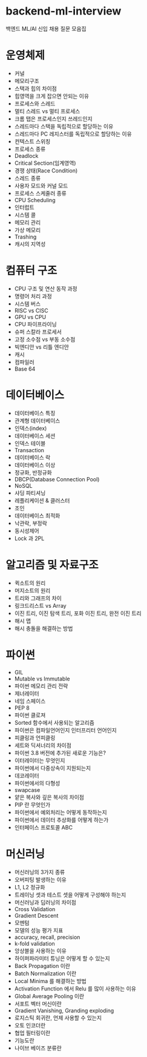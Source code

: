 # backend-ml-interview
백엔드 ML/AI 신입 채용 질문 모음집

# 운영체제
* 커널
* 메모리구조
* 스택과 힙의 차이점
* 힙영역을 크게 잡으면 안되는 이유
* 프로세스와 스레드
* 멀티 스레드 vs 멀티 프로세스
* 크롬 탭은 프로세스인지 쓰레드인지
* 스레드마다 스택을 독립적으로 할당하는 이유
* 스레드마다 PC 레지스터를 독립적으로 할당하는 이유
* 컨텍스트 스위칭
* 프로세스 종류
* Deadlock
* Critical Section(임계영역)
* 경쟁 상태(Race Condition)
* 스레드 종류
* 사용자 모드와 커널 모드
* 프로세스 스케줄러 종류
* CPU Scheduling
* 인터럽트
* 시스템 콜
* 메모리 관리
* 가상 메모리
* Trashing
* 캐시의 지역성

# 컴퓨터 구조
* CPU 구조 및 연산 동작 과정
* 명령어 처리 과정
* 시스템 버스
* RISC vs CISC
* GPU vs CPU
* CPU 파이프라이닝
* 슈퍼 스칼라 프로세서
* 고정 소수점 vs 부동 소수점
* 빅엔디안 vs 리틀 엔디안
* 캐시
* 컴파일러
* Base 64

# 데이터베이스
* 데이터베이스 특징
* 관계형 데이터베이스
* 인덱스(index)
* 데이터베이스 세션
* 인덱스 테이블
* Transaction
* 데이터베이스 락
* 데이터베이스 이상
* 정규화, 반정규화
* DBCP(Database Connection Pool)
* NoSQL
* 샤딩 파티셔닝
* 레플리케이션 & 클러스터
* 조인
* 데이터베이스 최적화
* 낙관락, 부정락
* 동시성제어
* Lock 과 2PL


# 알고리즘 및 자료구조
* 퀵소트의 원리
* 머지소트의 원리
* 트리와 그래프의 차이
* 링크드리스트 vs Array
* 이진 트리, 이진 탐색 트리, 포화 이진 트리, 완전 이진 트리
* 해시 맵
* 해시 충돌을 해결하는 방법
# 파이썬
* GIL
* Mutable vs Immutable
* 파이썬 메모리 관리 전략
* 제너레이터
* 네임 스페이스
* PEP 8
* 파이썬 클로져
* Sorted 함수에서 사용되는 알고리즘
* 파이썬은 컴파일언어인지 인터프리터 언어인지
* 피클링과 언피클링
* 세트와 딕셔너리의 차이점
* 파이썬 3.8 버전에 추가된 새로운 기능은?
* 이터레이터는 무엇인지
* 파이썬에서 다중상속이 지원되는지
* 데코레이터
* 파이썬에서의 다형성
* swapcase
* 얕은 복사와 깊은 복사의 차이점
* PIP 란 무엇인가
* 파이썬에서 예외처리는 어떻게 동작하는지
* 파이썬에서 데이터 추상화를 어떻게 하는가
* 인터페이스 프로토콜 ABC

# 머신러닝
* 머신러닝의 3가지 종류
* 오버피팅 발생하는 이유
* L1, L2 정규화
* 트레이닝 셋과 테스트 셋을 어떻게 구성해야 하는지
* 머신러닝과 딥러닝의 차이점
* Cross Validation
* Gradient Descent
* 모멘텀
* 모델의 성능 평가 지표
* accuracy, recall, precision
* k-fold validation
* 앙상블을 사용하는 이유
* 하이퍼파라미터 튜닝은 어떻게 할 수 있는지
* Back Propagation 이란
* Batch Normalization 이란
* Local Minima 를 해결하는 방법
* Activation Function 에서 Relu 를 많이 사용하는 이유
* Global Average Pooling 이란
* 서포트 벡터 머신이란
* Gradient Vanishing, Granding exploding
* 로지스틱 회귀란, 언제 사용할 수 있는지
* 오토 인코더란
* 협업 필터링이란
* 기능도란
* 나이브 베이즈 분류란
